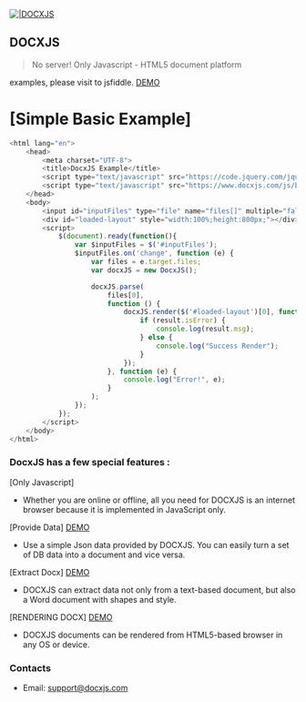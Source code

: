 [![|DOCXJS](https://www.docxjs.com/images/poweredbydocxjs.png)](https://www.docxjs.com) 

## DOCXJS
> No server! Only Javascript - HTML5 document platform 

examples, please visit to jsfiddle. [DEMO](https://jsfiddle.net/DOCXJSDEV/9t9x8xL9/1/)


# [Simple Basic Example]

```javascript
<html lang="en">
    <head>
        <meta charset="UTF-8">
        <title>DocxJS Example</title>
        <script type="text/javascript" src="https://code.jquery.com/jquery-2.2.4.min.js"></script>
        <script type="text/javascript" src="https://www.docxjs.com/js/build/latest.docxjs.min.js"></script>
    </head>
    <body>
        <input id="inputFiles" type="file" name="files[]" multiple="false">
        <div id="loaded-layout" style="width:100%;height:800px;"></div>
        <script>
            $(document).ready(function(){
                var $inputFiles = $('#inputFiles');
                $inputFiles.on('change', function (e) {
                    var files = e.target.files;
                    var docxJS = new DocxJS();

                    docxJS.parse(
                        files[0],
                        function () {
                            docxJS.render($('#loaded-layout')[0], function (result) {
                                if (result.isError) {
                                    console.log(result.msg);
                                } else {
                                    console.log("Success Render");
                                }
                            });
                        }, function (e) {
                            console.log("Error!", e);
                        }
                    );
                });
            });
        </script>
    </body>
</html>
```

### DocxJS has a few special features : 
[Only Javascript]
* Whether you are online or offline, all you need for DOCXJS is an internet browser because it is implemented in JavaScript only.

[Provide Data] [DEMO](https://www.docxjs.com/demo/provide)
* Use a simple Json data provided by DOCXJS. You can easily turn a set of DB data into a document and vice versa.

[Extract Docx] [DEMO](https://www.docxjs.com/demo/extract)
* DOCXJS can extract data not only from a text-based document, but also a Word document with shapes and style.

[RENDERING DOCX] [DEMO](https://www.docxjs.com/demo/viewer)
* DOCXJS documents can be rendered from HTML5-based browser in any OS or device.


### Contacts
* Email: support@docxjs.com
